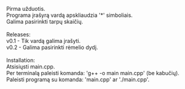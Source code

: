 Pirma užduotis. <br>
Programa įrašyrą vardą apskliaudzia '*' simboliais.<br>
Galima pasirinkti tarpų skaičių.<br>
<br>
Releases:<br>
v0.1 - Tik vardą galima įrašyti.<br>
v0.2 - Galima pasirinkti rėmelio dydį.<br>
<br>
Installation:<br>
Atsisiųsti main.cpp.<br>
Per terminalą paleisti komanda: 'g++ -o main main.cpp' (be kabučių).<br>
Paleisti programą su komanda: 'main.cpp' ar './main.cpp'.<br>